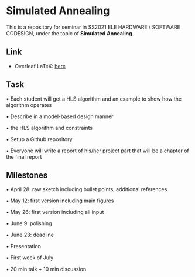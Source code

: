 # Simulated Annealing

This is a repository for seminar in SS2021 ELE HARDWARE / SOFTWARE CODESIGN, under the topic of **Simulated Annealing**.

## Link

- Overleaf LaTeX: [here](https://www.overleaf.com/3184126953dgwmmzcvgcgh)

## Task

• Each student will get a HLS algorithm and an example to show how the
algorithm operates

• Describe in a model-based design manner

• the HLS algorithm and constraints

• Setup a Github repository

• Everyone will write a report of his/her project part that will be a chapter of the final report


## Milestones

• April 28: raw sketch including bullet points, additional references

• May 12: first version including main figures

• May 26: first version including all input

• June 9: polishing

• June 23: deadline

• Presentation

• First week of July

• 20 min talk + 10 min discussion 
